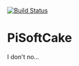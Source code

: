 [![Build Status](https://travis-ci.org/jiangtianyu2009/PiSoftCake.svg?branch=master)](https://travis-ci.org/jiangtianyu2009/PiSoftCake)

# PiSoftCake
I don't no...
